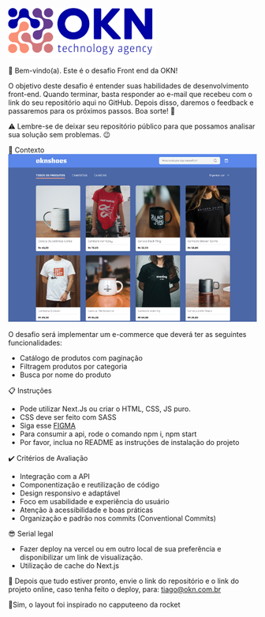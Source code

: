 
<img src="OKN.png" alt="OKN" width="300">


🚀 Bem-vindo(a). Este é o desafio Front end da OKN!

O objetivo deste desafio é entender suas habilidades de desenvolvimento front-end. Quando terminar, basta responder ao e-mail que recebeu com o link do seu repositório aqui no GitHub. Depois disso, daremos o feedback e passaremos para os próximos passos. Boa sorte! 🚀

⚠️ Lembre-se de deixar seu repositório público para que possamos analisar sua solução sem problemas. 😉

🧠 Contexto
![projeto](image.png)


O desafio será implementar um e-commerce que deverá ter as seguintes funcionalidades:

 - Catálogo de produtos com paginação
 - Filtragem produtos por categoria
 - Busca por nome do produto

 📋 Instruções
 - Pode utilizar Next.Js ou criar o HTML, CSS, JS puro.
 - CSS deve ser feito com SASS
 - Siga esse [FIGMA](https://www.figma.com/design/JYngG6jj9RVIAI57RQoMxa/oknshoes?m=auto&t=AYKDALOPvtdYNA6w-6)
 - Para consumir a api, rode o comando npm i, npm start
 - Por favor, inclua no README as instruções de instalação do projeto
 

✔️ Critérios de Avaliação
- Integração com a API
- Componentização e reutilização de código
- Design responsivo e adaptável
- Foco em usabilidade e experiência do usuário
- Atenção à acessibilidade e boas práticas
- Organização e padrão nos commits (Conventional Commits)

😎 Serial legal
- Fazer deploy na vercel ou em outro local de sua preferência e disponibilizar um link de visualização.
- Utilização de cache do Next.js

🦝 Depois que tudo estiver pronto, envie o link do repositório e o link do projeto online, caso tenha feito o deploy, para:
tiago@okn.com.br

🚀Sim, o layout foi inspirado no capputeeno da rocket
